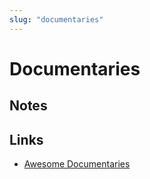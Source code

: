 ```yaml
---
slug: "documentaries"
---
```


# Documentaries



## Notes



## Links

- [Awesome Documentaries](https://github.com/learn-anything/documentaries)